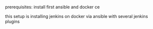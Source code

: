 prerequisites: install first ansible and docker ce

this setup is installing jenkins on docker via ansible with several jenkins plugins
